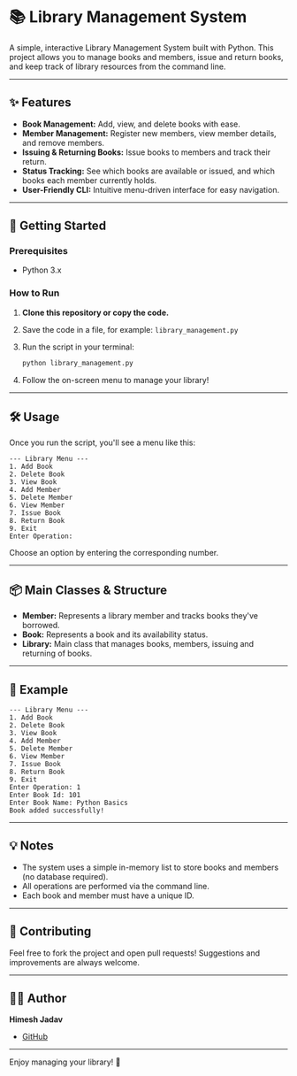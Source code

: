 # 📚 Library Management System

A simple, interactive Library Management System built with Python. This project allows you to manage books and members, issue and return books, and keep track of library resources from the command line.

---

## ✨ Features

- **Book Management:** Add, view, and delete books with ease.
- **Member Management:** Register new members, view member details, and remove members.
- **Issuing & Returning Books:** Issue books to members and track their return.
- **Status Tracking:** See which books are available or issued, and which books each member currently holds.
- **User-Friendly CLI:** Intuitive menu-driven interface for easy navigation.

---

## 🚀 Getting Started

### Prerequisites

- Python 3.x

### How to Run

1. **Clone this repository or copy the code.**
2. Save the code in a file, for example: `library_management.py`
3. Run the script in your terminal:

   ```bash
   python library_management.py
   ```

4. Follow the on-screen menu to manage your library!

---

## 🛠️ Usage

Once you run the script, you'll see a menu like this:

```
--- Library Menu ---
1. Add Book
2. Delete Book
3. View Book
4. Add Member
5. Delete Member
6. View Member
7. Issue Book
8. Return Book
9. Exit
Enter Operation:
```

Choose an option by entering the corresponding number.

---

## 📦 Main Classes & Structure

- **Member:** Represents a library member and tracks books they've borrowed.
- **Book:** Represents a book and its availability status.
- **Library:** Main class that manages books, members, issuing and returning of books.

---

## 📝 Example

```plaintext
--- Library Menu ---
1. Add Book
2. Delete Book
3. View Book
4. Add Member
5. Delete Member
6. View Member
7. Issue Book
8. Return Book
9. Exit
Enter Operation: 1
Enter Book Id: 101
Enter Book Name: Python Basics
Book added successfully!
```

---

## 💡 Notes

- The system uses a simple in-memory list to store books and members (no database required).
- All operations are performed via the command line.
- Each book and member must have a unique ID.

---

## 🤝 Contributing

Feel free to fork the project and open pull requests! Suggestions and improvements are always welcome.

---

## 🧑‍💻 Author

**Himesh Jadav**

- [GitHub](https://github.com/Himesh-Jadav)

---

Enjoy managing your library! 📖
